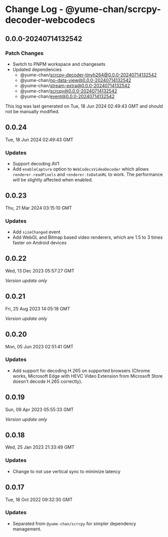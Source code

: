 # Change Log - @yume-chan/scrcpy-decoder-webcodecs

## 0.0.0-20240714132542

### Patch Changes

-   Switch to PNPM workspace and changesets
-   Updated dependencies
    -   @yume-chan/scrcpy-decoder-tinyh264@0.0.0-20240714132542
    -   @yume-chan/no-data-view@0.0.0-20240714132542
    -   @yume-chan/stream-extra@0.0.0-20240714132542
    -   @yume-chan/scrcpy@0.0.0-20240714132542
    -   @yume-chan/event@0.0.0-20240714132542

This log was last generated on Tue, 18 Jun 2024 02:49:43 GMT and should not be manually modified.

## 0.0.24

Tue, 18 Jun 2024 02:49:43 GMT

### Updates

-   Support decoding AV1
-   Add `enableCapture` option to `WebCodecsVideoDecoder` which allows `renderer.readPixels` and `renderer.toDataURL` to work. The performance will be slightly affected when enabled.

## 0.0.23

Thu, 21 Mar 2024 03:15:10 GMT

### Updates

-   Add `sizeChanged` event
-   Add WebGL and Bitmap based video renderers, which are 1.5 to 3 times faster on Android devices

## 0.0.22

Wed, 13 Dec 2023 05:57:27 GMT

_Version update only_

## 0.0.21

Fri, 25 Aug 2023 14:05:18 GMT

_Version update only_

## 0.0.20

Mon, 05 Jun 2023 02:51:41 GMT

### Updates

-   Add support for decoding H.265 on supported browsers (Chrome works, Microsoft Edge with HEVC Video Extension from Microsoft Store doesn't decode H.265 correctly).

## 0.0.19

Sun, 09 Apr 2023 05:55:33 GMT

_Version update only_

## 0.0.18

Wed, 25 Jan 2023 21:33:49 GMT

### Updates

-   Change to not use vertical sync to minimize latency

## 0.0.17

Tue, 18 Oct 2022 09:32:30 GMT

### Updates

-   Separated from `@yume-chan/scrcpy` for simpler dependency management.
